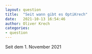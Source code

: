```yaml
---
layout: question
title:  "Seit wann gibt es OptiKrech"
date:   2021-10-13 16:54:46
author: Oliver Krech
categories:
- question
---
```

Seit dem 1. November 2021